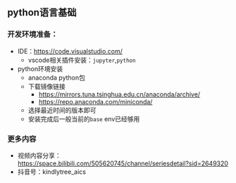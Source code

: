 ## python语言基础

### 开发环境准备：
- IDE：https://code.visualstudio.com/
    - vscode相关插件安装：`jupyter`,`python`
- python环境安装
    - anaconda python包
    - 下载镜像链接
        - https://mirrors.tuna.tsinghua.edu.cn/anaconda/archive/
        - https://repo.anaconda.com/miniconda/
    - 选择最近时间的版本即可
    - 安装完成后一般当前的`base` env已经够用

### 更多内容
- 视频内容分享： https://space.bilibili.com/505620745/channel/seriesdetail?sid=2649320
- 抖音号：kindlytree_aics